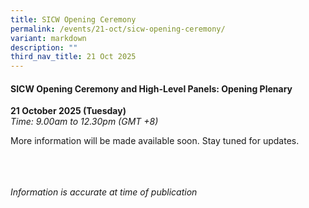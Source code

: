 ```yaml
---
title: SICW Opening Ceremony
permalink: /events/21-oct/sicw-opening-ceremony/
variant: markdown
description: ""
third_nav_title: 21 Oct 2025
---
```

#### **SICW Opening Ceremony and High-Level Panels: Opening Plenary**

**21 October 2025 (Tuesday)**  
*Time: 9.00am to 12.30pm (GMT +8)*

More information will be  made available soon. Stay tuned for updates.

<br><br><br>
*Information is accurate at time of publication*